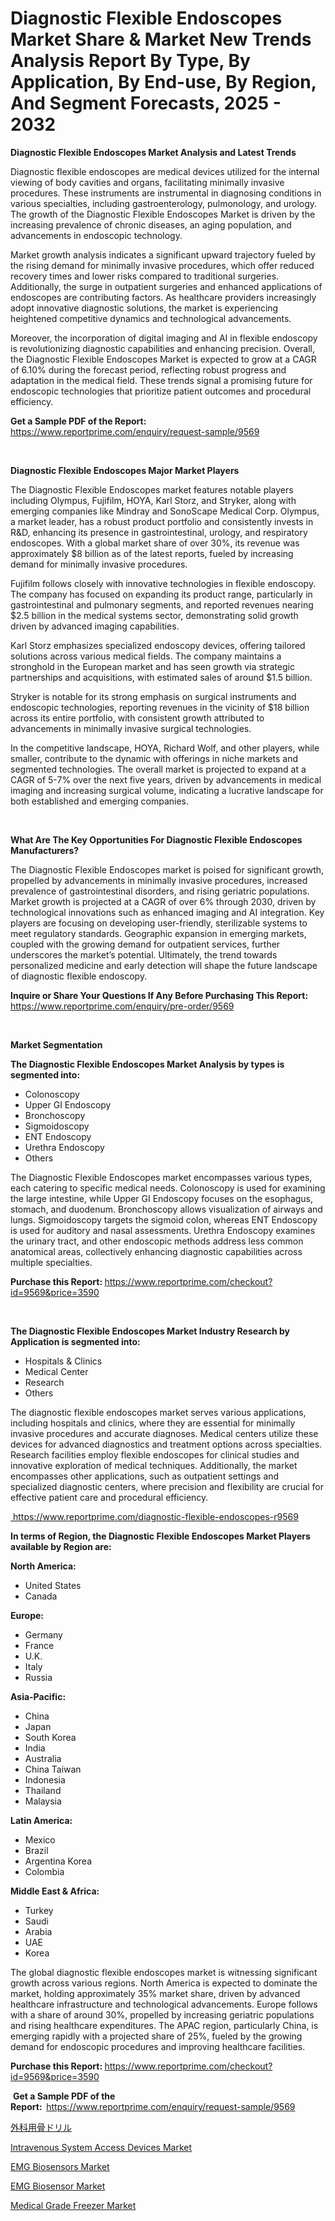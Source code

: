 <p><h1>Diagnostic Flexible Endoscopes Market Share & Market New Trends Analysis Report By Type, By Application, By End-use, By Region, And Segment Forecasts, 2025 - 2032</h1></p><p><strong>Diagnostic Flexible Endoscopes Market Analysis and Latest Trends</strong></p>
<p><p>Diagnostic flexible endoscopes are medical devices utilized for the internal viewing of body cavities and organs, facilitating minimally invasive procedures. These instruments are instrumental in diagnosing conditions in various specialties, including gastroenterology, pulmonology, and urology. The growth of the Diagnostic Flexible Endoscopes Market is driven by the increasing prevalence of chronic diseases, an aging population, and advancements in endoscopic technology.</p><p>Market growth analysis indicates a significant upward trajectory fueled by the rising demand for minimally invasive procedures, which offer reduced recovery times and lower risks compared to traditional surgeries. Additionally, the surge in outpatient surgeries and enhanced applications of endoscopes are contributing factors. As healthcare providers increasingly adopt innovative diagnostic solutions, the market is experiencing heightened competitive dynamics and technological advancements. </p><p>Moreover, the incorporation of digital imaging and AI in flexible endoscopy is revolutionizing diagnostic capabilities and enhancing precision. Overall, the Diagnostic Flexible Endoscopes Market is expected to grow at a CAGR of 6.10% during the forecast period, reflecting robust progress and adaptation in the medical field. These trends signal a promising future for endoscopic technologies that prioritize patient outcomes and procedural efficiency.</p></p>
<p><strong>Get a Sample PDF of the Report:&nbsp;</strong> <a href="https://www.reportprime.com/enquiry/request-sample/9569?utm_campaign=48&utm_medium=2&utm_source=Github&utm_content=ia&utm_term=20032025&utm_id=diagnostic-flexible-endoscopes">https://www.reportprime.com/enquiry/request-sample/9569</a></p>
<p>&nbsp;</p>
<p><strong>Diagnostic Flexible Endoscopes Major Market Players</strong></p>
<p><p>The Diagnostic Flexible Endoscopes market features notable players including Olympus, Fujifilm, HOYA, Karl Storz, and Stryker, along with emerging companies like Mindray and SonoScape Medical Corp. Olympus, a market leader, has a robust product portfolio and consistently invests in R&D, enhancing its presence in gastrointestinal, urology, and respiratory endoscopes. With a global market share of over 30%, its revenue was approximately $8 billion as of the latest reports, fueled by increasing demand for minimally invasive procedures.</p><p>Fujifilm follows closely with innovative technologies in flexible endoscopy. The company has focused on expanding its product range, particularly in gastrointestinal and pulmonary segments, and reported revenues nearing $2.5 billion in the medical systems sector, demonstrating solid growth driven by advanced imaging capabilities.</p><p>Karl Storz emphasizes specialized endoscopy devices, offering tailored solutions across various medical fields. The company maintains a stronghold in the European market and has seen growth via strategic partnerships and acquisitions, with estimated sales of around $1.5 billion.</p><p>Stryker is notable for its strong emphasis on surgical instruments and endoscopic technologies, reporting revenues in the vicinity of $18 billion across its entire portfolio, with consistent growth attributed to advancements in minimally invasive surgical technologies.</p><p>In the competitive landscape, HOYA, Richard Wolf, and other players, while smaller, contribute to the dynamic with offerings in niche markets and segmented technologies. The overall market is projected to expand at a CAGR of 5-7% over the next five years, driven by advancements in medical imaging and increasing surgical volume, indicating a lucrative landscape for both established and emerging companies.</p></p>
<p>&nbsp;</p>
<p><strong>What Are The Key Opportunities For Diagnostic Flexible Endoscopes Manufacturers?</strong></p>
<p><p>The Diagnostic Flexible Endoscopes market is poised for significant growth, propelled by advancements in minimally invasive procedures, increased prevalence of gastrointestinal disorders, and rising geriatric populations. Market growth is projected at a CAGR of over 6% through 2030, driven by technological innovations such as enhanced imaging and AI integration. Key players are focusing on developing user-friendly, sterilizable systems to meet regulatory standards. Geographic expansion in emerging markets, coupled with the growing demand for outpatient services, further underscores the market’s potential. Ultimately, the trend towards personalized medicine and early detection will shape the future landscape of diagnostic flexible endoscopy.</p></p>
<p><strong>Inquire or Share Your Questions If Any Before Purchasing This Report:</strong> <a href="https://www.reportprime.com/enquiry/pre-order/9569?utm_campaign=48&utm_medium=2&utm_source=Github&utm_content=ia&utm_term=20032025&utm_id=diagnostic-flexible-endoscopes">https://www.reportprime.com/enquiry/pre-order/9569</a></p>
<p>&nbsp;</p>
<p><strong>Market Segmentation</strong></p>
<p><strong>The Diagnostic Flexible Endoscopes Market Analysis by types is segmented into:</strong></p>
<p><ul><li>Colonoscopy</li><li>Upper GI Endoscopy</li><li>Bronchoscopy</li><li>Sigmoidoscopy</li><li>ENT Endoscopy</li><li>Urethra Endoscopy</li><li>Others</li></ul></p>
<p><p>The Diagnostic Flexible Endoscopes market encompasses various types, each catering to specific medical needs. Colonoscopy is used for examining the large intestine, while Upper GI Endoscopy focuses on the esophagus, stomach, and duodenum. Bronchoscopy allows visualization of airways and lungs. Sigmoidoscopy targets the sigmoid colon, whereas ENT Endoscopy is used for auditory and nasal assessments. Urethra Endoscopy examines the urinary tract, and other endoscopic methods address less common anatomical areas, collectively enhancing diagnostic capabilities across multiple specialties.</p></p>
<p><strong>Purchase this Report:&nbsp;</strong><a href="https://www.reportprime.com/checkout?id=9569&price=3590&utm_campaign=48&utm_medium=2&utm_source=Github&utm_content=ia&utm_term=20032025&utm_id=diagnostic-flexible-endoscopes">https://www.reportprime.com/checkout?id=9569&price=3590</a></p>
<p>&nbsp;</p>
<p><strong>The Diagnostic Flexible Endoscopes Market Industry Research by Application is segmented into:</strong></p>
<p><ul><li>Hospitals & Clinics</li><li>Medical Center</li><li>Research</li><li>Others</li></ul></p>
<p><p>The diagnostic flexible endoscopes market serves various applications, including hospitals and clinics, where they are essential for minimally invasive procedures and accurate diagnoses. Medical centers utilize these devices for advanced diagnostics and treatment options across specialties. Research facilities employ flexible endoscopes for clinical studies and innovative exploration of medical techniques. Additionally, the market encompasses other applications, such as outpatient settings and specialized diagnostic centers, where precision and flexibility are crucial for effective patient care and procedural efficiency.</p></p>
<p><a href="https://www.reportprime.com/diagnostic-flexible-endoscopes-r9569?utm_campaign=48&utm_medium=2&utm_source=Github&utm_content=ia&utm_term=20032025&utm_id=diagnostic-flexible-endoscopes">&nbsp;https://www.reportprime.com/diagnostic-flexible-endoscopes-r9569</a></p>
<p><strong>In terms of Region, the Diagnostic Flexible Endoscopes Market Players available by Region are:</strong></p>
<p>
    <p> <strong> North America: </strong>
        <ul>
            <li>United States</li>
            <li>Canada</li>
        </ul>
        </p> 
    <p> <strong> Europe: </strong>
        <ul>
            <li>Germany</li>
            <li>France</li>
            <li>U.K.</li>
            <li>Italy</li>
            <li>Russia</li>
        </ul>
        </p> 
    <p> <strong> Asia-Pacific: </strong>
        <ul>
            <li>China</li>
            <li>Japan</li>
            <li>South Korea</li>
            <li>India</li>
            <li>Australia</li>
            <li>China Taiwan</li>
            <li>Indonesia</li>
            <li>Thailand</li>
            <li>Malaysia</li>
        </ul>
        </p> 
    <p> <strong> Latin America: </strong>
        <ul>
            <li>Mexico</li>
            <li>Brazil</li>
            <li>Argentina Korea</li>
            <li>Colombia</li>
        </ul>
        </p> 
    <p> <strong> Middle East & Africa: </strong>
        <ul>
            <li>Turkey</li>
            <li>Saudi</li>
            <li>Arabia</li>
            <li>UAE</li>
            <li>Korea</li>
        </ul>
    </p>
    </p>
<p><p>The global diagnostic flexible endoscopes market is witnessing significant growth across various regions. North America is expected to dominate the market, holding approximately 35% market share, driven by advanced healthcare infrastructure and technological advancements. Europe follows with a share of around 30%, propelled by increasing geriatric populations and rising healthcare expenditures. The APAC region, particularly China, is emerging rapidly with a projected share of 25%, fueled by the growing demand for endoscopic procedures and improving healthcare facilities.</p></p>
<p><strong>Purchase this Report: </strong><a href="https://www.reportprime.com/checkout?id=9569&price=3590&utm_campaign=48&utm_medium=2&utm_source=Github&utm_content=ia&utm_term=20032025&utm_id=diagnostic-flexible-endoscopes">https://www.reportprime.com/checkout?id=9569&price=3590</a></p>
<p>&nbsp;<strong>Get a Sample PDF of the Report:&nbsp;&nbsp;</strong><a href="https://www.reportprime.com/enquiry/request-sample/9569?utm_campaign=48&utm_medium=2&utm_source=Github&utm_content=ia&utm_term=20032025&utm_id=diagnostic-flexible-endoscopes">https://www.reportprime.com/enquiry/request-sample/9569</a></p>
<p><strong></strong></p>
<p><p><a href="https://github.com/lababdou/Market-Research-Report-List-7/blob/main/835003647630.md?utm_campaign=48&utm_medium=2&utm_source=Github&utm_content=ia&utm_term=20032025&utm_id=diagnostic-flexible-endoscopes">外科用骨ドリル</a></p><p><a href="https://github.com/lalkobrinarb/Market-Research-Report-List-1/blob/main/intravenous-system-access-devices-market.md?utm_campaign=48&utm_medium=2&utm_source=Github&utm_content=ia&utm_term=20032025&utm_id=diagnostic-flexible-endoscopes">Intravenous System Access Devices Market</a></p><p><a href="https://github.com/hutchkloor4x/Market-Research-Report-List-1/blob/main/emg-biosensors-market.md?utm_campaign=48&utm_medium=2&utm_source=Github&utm_content=ia&utm_term=20032025&utm_id=diagnostic-flexible-endoscopes">EMG Biosensors Market</a></p><p><a href="https://github.com/variothonia/Market-Research-Report-List-1/blob/main/emg-biosensor-market.md?utm_campaign=48&utm_medium=2&utm_source=Github&utm_content=ia&utm_term=20032025&utm_id=diagnostic-flexible-endoscopes">EMG Biosensor Market</a></p><p><a href="https://github.com/berkemiars2j/Market-Research-Report-List-1/blob/main/medical-grade-freezer-market.md?utm_campaign=48&utm_medium=2&utm_source=Github&utm_content=ia&utm_term=20032025&utm_id=diagnostic-flexible-endoscopes">Medical Grade Freezer Market</a></p></p>